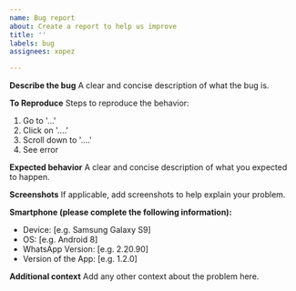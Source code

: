 ```yaml
---
name: Bug report
about: Create a report to help us improve
title: ''
labels: bug
assignees: xopez

---
```


**Describe the bug**
A clear and concise description of what the bug is.

**To Reproduce**
Steps to reproduce the behavior:
1. Go to '...'
2. Click on '....'
3. Scroll down to '....'
4. See error

**Expected behavior**
A clear and concise description of what you expected to happen.

**Screenshots**
If applicable, add screenshots to help explain your problem.

**Smartphone (please complete the following information):**
 - Device: [e.g. Samsung Galaxy S9]
 - OS: [e.g. Android 8]
 - WhatsApp Version: [e.g. 2.20.90]
 - Version of the App: [e.g. 1.2.0]

**Additional context**
Add any other context about the problem here.
